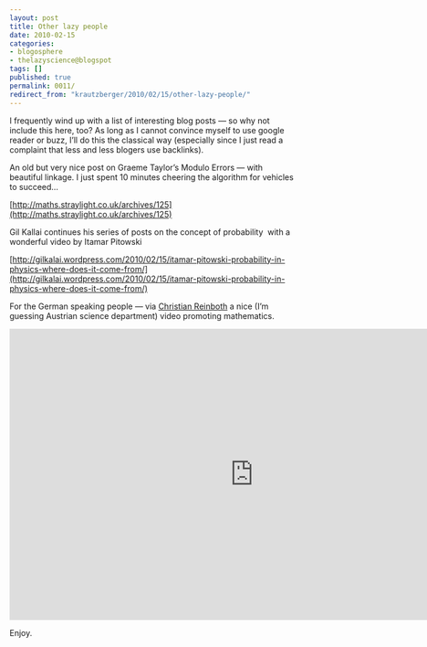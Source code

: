 ```yaml
---
layout: post
title: Other lazy people
date: 2010-02-15
categories:
- blogosphere
- thelazyscience@blogspot
tags: []
published: true
permalink: 0011/
redirect_from: "krautzberger/2010/02/15/other-lazy-people/"
---
```


I frequently wind up with a list of interesting blog posts — so why not include this here, too? As long as I cannot convince myself to use google reader or buzz, I’ll do this the classical way (especially since I just read a complaint that less and less blogers use backlinks).

An old but very nice post on Graeme Taylor’s Modulo Errors — with beautiful linkage. I just spent 10 minutes cheering the algorithm for vehicles to succeed…

[http://maths.straylight.co.uk/archives/125](http://maths.straylight.co.uk/archives/125)

Gil Kallai continues his series of posts on the concept of probability  with a wonderful video by Itamar Pitowski

[http://gilkalai.wordpress.com/2010/02/15/itamar-pitowski-probability-in-physics-where-does-it-come-from/](http://gilkalai.wordpress.com/2010/02/15/itamar-pitowski-probability-in-physics-where-does-it-come-from/)

For the German speaking people — via [Christian Reinboth](http://www.scienceblogs.de/frischer-wind/2010/02/schones-video-faszination-der-mathematik.php) a nice (I’m guessing Austrian science department) video promoting mathematics.

<iframe width="854" height="510" src="https://www.youtube.com/embed/NdL5vN65U_8" frameborder="0" allowfullscreen></iframe>

Enjoy.
